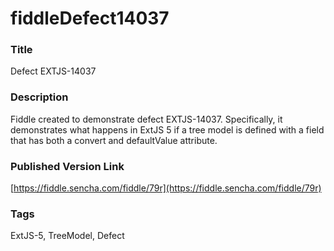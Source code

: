 fiddleDefect14037
======

### Title
Defect EXTJS-14037

### Description
Fiddle created to demonstrate defect EXTJS-14037.  Specifically, it demonstrates what happens in ExtJS 5 if a tree 
model is defined with a field that has both a convert and defaultValue attribute.

### Published Version Link
[https://fiddle.sencha.com/fiddle/79r](https://fiddle.sencha.com/fiddle/79r)

### Tags
ExtJS-5, TreeModel, Defect

 
